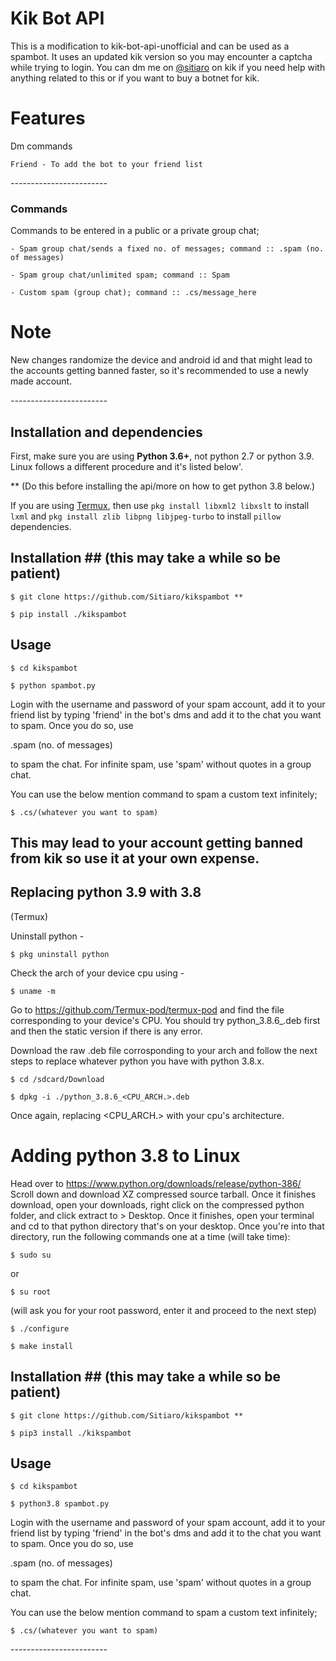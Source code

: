 # Kik Bot API #

This is a modification to kik-bot-api-unofficial and can be used as a spambot.
It uses an updated kik version so you may encounter a captcha while trying to login. 
You can dm me on [@sitiaro](https://kik.me/sitiaro) on kik if you need help with anything related to this or if you want to buy a botnet for kik.

# Features #

Dm commands
```
Friend - To add the bot to your friend list
```

*------------------------*

### Commands ###

Commands to be entered in a public or a private group chat;
```
- Spam group chat/sends a fixed no. of messages; command :: .spam (no. of messages)
 
- Spam group chat/unlimited spam; command :: Spam
 
- Custom spam (group chat); command :: .cs/message_here
```

# Note #

New changes randomize the device and android id and that might lead to the accounts getting banned faster, so it's recommended to use a newly made account. 

*------------------------*

## Installation and dependencies ##

First, make sure you are using **Python 3.6+**, not python 2.7 or python 3.9. Linux follows a different procedure and it's listed below'.


** (Do this before installing the api/more on how to get python 3.8 below.)

If you are using [Termux](https://termux.com/), then use `pkg install libxml2 libxslt` to install `lxml` and `pkg install zlib libpng libjpeg-turbo` to install `pillow` dependencies.

## Installation ## (this may take a while so be patient)
```
$ git clone https://github.com/Sitiaro/kikspambot **
```
```
$ pip install ./kikspambot
```
## Usage ##
```
$ cd kikspambot
```
```
$ python spambot.py
```
Login with the username and password of your spam account, add it to your friend list by typing 'friend' in the bot's dms and add it to the chat you want to spam. 
Once you do so, use 

.spam (no. of messages) 

to spam the chat. For infinite spam, use 'spam' without quotes in a group chat.

You can use the below mention command to spam a custom text infinitely;
```
$ .cs/(whatever you want to spam)
```
## This may lead to your account getting banned from kik so use it at your own expense. ##


## Replacing python 3.9 with 3.8 ##

(Termux)

Uninstall python -
```
$ pkg uninstall python
```
Check the arch of your device cpu using -
```
$ uname -m
```
Go to https://github.com/Termux-pod/termux-pod and find the file corresponding to your device's CPU. You should try python_3.8.6_.deb first and then the static version if there is any error.

Download the raw .deb file corrosponding to your arch and follow the next steps to replace whatever python you have with python 3.8.x.
```
$ cd /sdcard/Download
```
```
$ dpkg -i ./python_3.8.6_<CPU_ARCH.>.deb
```
Once again, replacing <CPU_ARCH.> with your cpu's architecture.


# Adding python 3.8 to Linux #

Head over to https://www.python.org/downloads/release/python-386/ 
Scroll down and download XZ compressed source tarball. Once it finishes download, open your downloads, right click on the compressed python folder, and click extract to > Desktop. Once it finishes, open your terminal and cd to that python directory that's on your desktop. Once you're into that directory, run the following commands one at a time (will take time):
```
$ sudo su 
```
or
```
$ su root
```
(will ask you for your root password, enter it and proceed to the next step)
```
$ ./configure
```
```
$ make install
```
## Installation ## (this may take a while so be patient)
```
$ git clone https://github.com/Sitiaro/kikspambot **
```
```
$ pip3 install ./kikspambot
```
## Usage ##
```
$ cd kikspambot
```
```
$ python3.8 spambot.py
```
Login with the username and password of your spam account, add it to your friend list by typing 'friend' in the bot's dms and add it to the chat you want to spam. 
Once you do so, use 

.spam (no. of messages) 

to spam the chat. For infinite spam, use 'spam' without quotes in a group chat.

You can use the below mention command to spam a custom text infinitely;
```
$ .cs/(whatever you want to spam)
```
*------------------------*
